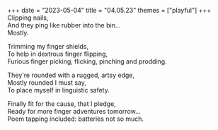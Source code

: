 +++
date = "2023-05-04"
title = "04.05.23"
themes = ["playful"]
+++
Clipping nails,  
And they ping like rubber into the bin...  
Mostly.  
  
Trimming my finger shields,  
To help in dextrous finger flipping,  
Furious finger picking, flicking, pinching and prodding.  
  
They're rounded with a rugged, artsy edge,  
Mostly rounded I must say,  
To place myself in linguistic safety.  
  
Finally fit for the cause, that I pledge,  
Ready for more finger adventures tomorrow...  
Poem tapping included: batteries not so much.
